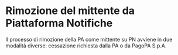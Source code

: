 # Rimozione del mittente da Piattaforma Notifiche

Il processo di rimozione della PA come mittente su PN avviene in due modalità diverse: cessazione richiesta dalla PA o da PagoPA S.p.A.&#x20;
